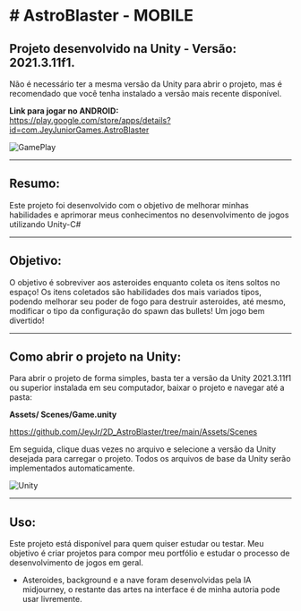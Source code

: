 # # AstroBlaster - MOBILE

## Projeto desenvolvido na Unity - Versão: 2021.3.11f1.

Não é necessário ter a mesma versão da Unity para abrir o projeto, mas é recomendado que você tenha instalado a versão mais recente disponível.

**Link para jogar no ANDROID:** <br>
https://play.google.com/store/apps/details?id=com.JeyJuniorGames.AstroBlaster



![GamePlay](https://imgs-projetos-jeyjr.netlify.app/gamesunity/astroblaster/GamePlay_003.png)


---

## Resumo:

Este projeto foi desenvolvido com o objetivo de melhorar minhas habilidades e aprimorar meus conhecimentos no desenvolvimento de jogos utilizando Unity-C#

---

## Objetivo:

O objetivo é sobreviver aos asteroides enquanto coleta os itens soltos no espaço!
Os itens coletados são habilidades dos mais variados tipos, podendo melhorar seu poder de fogo para destruir asteroides, até mesmo, modificar o tipo da configuração do spawn das bullets! Um jogo bem divertido!

---

## Como abrir o projeto na Unity:

Para abrir o projeto de forma simples, basta ter a versão da Unity 2021.3.11f1 ou superior instalada em seu computador, baixar o projeto e navegar até a pasta:

**Assets/ Scenes/Game.unity**

https://github.com/JeyJr/2D_AstroBlaster/tree/main/Assets/Scenes


Em seguida, clique duas vezes no arquivo e selecione a versão da Unity desejada para carregar o projeto. Todos os arquivos de base da Unity serão implementados automaticamente.


![Unity](https://imgs-projetos-jeyjr.netlify.app/gamesunity/astroblaster/Unity_002.png)

---
## Uso:

Este projeto está disponível para quem quiser estudar ou testar. Meu objetivo é criar projetos para compor meu portfólio e estudar o processo de desenvolvimento de jogos em geral.

- Asteroides, background e a nave foram desenvolvidas pela IA midjourney, o restante das artes na interface é de minha autoria pode usar livremente.
